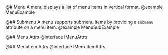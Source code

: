 @# Menu
A menu displays a list of menu items in vertical format.
@example MenuExample

@## Submenu
A menu supports submenu items by providing a `submenu` attribute on a menu item.
@example MenuSubExample

@## Menu Attrs
@interface IMenuAttrs

@## MenuItem Attrs
@interface IMenuItemAttrs
